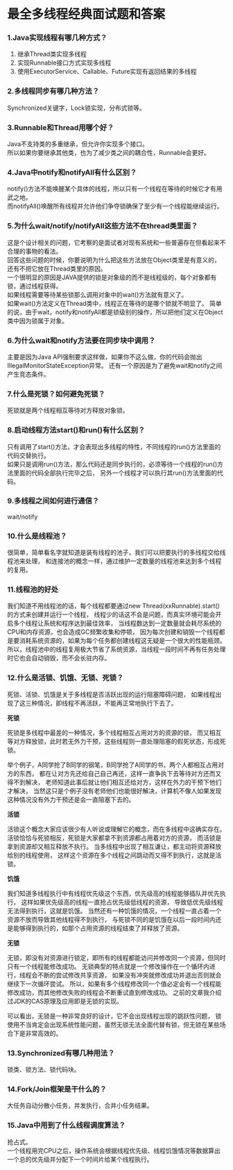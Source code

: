 # 最全多线程经典面试题和答案
### 1.Java实现线程有哪几种方式？
1. 继承Thread类实现多线程
2. 实现Runnable接口方式实现多线程
3. 使用ExecutorService、Callable、Future实现有返回结果的多线程
### 2.多线程同步有哪几种方法？
Synchronized关键字，Lock锁实现，分布式锁等。

### 3.Runnable和Thread用哪个好？
Java不支持类的多重继承，但允许你实现多个接口。   
所以如果你要继承其他类，也为了减少类之间的耦合性，Runnable会更好。

### 4.Java中notify和notifyAll有什么区别？
notify()方法不能唤醒某个具体的线程，所以只有一个线程在等待的时候它才有用武之地。    
而notifyAll()唤醒所有线程并允许他们争夺锁确保了至少有一个线程能继续运行。  

### 5.为什么wait/notify/notifyAll这些方法不在thread类里面？
这是个设计相关的问题，它考察的是面试者对现有系统和一些普遍存在但看起来不合理的事物的看法。   
回答这些问题的时候，你要说明为什么把这些方法放在Object类里是有意义的，还有不把它放在Thread类里的原因。   
一个很明显的原因是JAVA提供的锁是对象级的而不是线程级的，每个对象都有锁，通过线程获得。   
如果线程需要等待某些锁那么调用对象中的wait()方法就有意义了。   
如果wait()方法定义在Thread类中，线程正在等待的是哪个锁就不明显了。 
简单的说，由于wait，notify和notifyAll都是锁级别的操作，所以把他们定义在Object类中因为锁属于对象。   

### 6.为什么wait和notify方法要在同步块中调用？
主要是因为Java API强制要求这样做，如果你不这么做，你的代码会抛出IllegalMonitorStateException异常。
还有一个原因是为了避免wait和notify之间产生竞态条件。

### 7.什么是死锁？如何避免死锁？
死锁就是两个线程相互等待对方释放对象锁。

### 8.启动线程方法start()和run()有什么区别？
只有调用了start()方法，才会表现出多线程的特性，不同线程的run()方法里面的代码交替执行。   
如果只是调用run()方法，那么代码还是同步执行的，必须等待一个线程的run()方法里面的代码全部执行完毕之后，
另外一个线程才可以执行其run()方法里面的代码。

### 9.多线程之间如何进行通信？
wait/notify

### 10.什么是线程池？
很简单，简单看名字就知道是装有线程的池子，我们可以把要执行的多线程交给线程池来处理，
和连接池的概念一样，通过维护一定数量的线程池来达到多个线程的复用。
### 11.线程池的好处
我们知道不用线程池的话，每个线程都要通过new Thread(xxRunnable).start()的方式来创建并运行一个线程，
线程少的话这不会是问题，而真实环境可能会开启多个线程让系统和程序达到最佳效率，
当线程数达到一定数量就会耗尽系统的CPU和内存资源，也会造成GC频繁收集和停顿，
因为每次创建和销毁一个线程都是要消耗系统资源的，如果为每个任务都创建线程这无疑是一个很大的性能瓶颈。  
所以，线程池中的线程复用极大节省了系统资源，当线程一段时间不再有任务处理时它也会自动销毁，而不会长驻内存。

### 12.什么是活锁、饥饿、无锁、死锁？
死锁、活锁、饥饿是关于多线程是否活跃出现的运行阻塞障碍问题，
如果线程出现了这三种情况，即线程不再活跃，不能再正常地执行下去了。

**死锁**

死锁是多线程中最差的一种情况，多个线程相互占用对方的资源的锁，
而又相互等对方释放锁，此时若无外力干预，这些线程则一直处理阻塞的假死状态，形成死锁。

举个例子，A同学抢了B同学的钢笔，B同学抢了A同学的书，两个人都相互占用对方的东西，
都在让对方先还给自己自己再还，这样一直争执下去等待对方还而又得不到解决，
老师知道此事后就让他们相互还给对方，这样在外力的干预下他们才解决，
当然这只是个例子没有老师他们也能很好解决，计算机不像人如果发现这种情况没有外力干预还是会一直阻塞下去的。

**活锁**

活锁这个概念大家应该很少有人听说或理解它的概念，而在多线程中这确实存在。
活锁恰恰与死锁相反，死锁是大家都拿不到资源都占用着对方的资源，
而活锁是拿到资源却又相互释放不执行。
当多线程中出现了相互谦让，都主动将资源释放给别的线程使用，
这样这个资源在多个线程之间跳动而又得不到执行，这就是活锁。

**饥饿**

我们知道多线程执行中有线程优先级这个东西，优先级高的线程能够插队并优先执行，
这样如果优先级高的线程一直抢占优先级低线程的资源，
导致低优先级线程无法得到执行，这就是饥饿。
当然还有一种饥饿的情况，一个线程一直占着一个资源不放而导致其他线程得不到执行，
与死锁不同的是饥饿在以后一段时间内还是能够得到执行的，如那个占用资源的线程结束了并释放了资源。

**无锁**

无锁，即没有对资源进行锁定，即所有的线程都能访问并修改同一个资源，但同时只有一个线程能修改成功。
无锁典型的特点就是一个修改操作在一个循环内进行，线程会不断的尝试修改共享资源，
如果没有冲突就修改成功并退出否则就会继续下一次循环尝试。
所以，如果有多个线程修改同一个值必定会有一个线程能修改成功，而其他修改失败的线程会不断重试直到修改成功。
之前的文章我介绍过JDK的CAS原理及应用即是无锁的实现。

可以看出，无锁是一种非常良好的设计，它不会出现线程出现的跳跃性问题，
锁使用不当肯定会出现系统性能问题，虽然无锁无法全面代替有锁，但无锁在某些场合下是非常高效的。

### 13.Synchronized有哪几种用法？
锁类、锁方法、锁代码块。

### 14.Fork/Join框架是干什么的？
大任务自动分散小任务，并发执行，合并小任务结果。
### 15.Java中用到了什么线程调度算法？
抢占式。    
一个线程用完CPU之后，操作系统会根据线程优先级、线程饥饿情况等数据算出一个总的优先级并分配下一个时间片给某个线程执行。